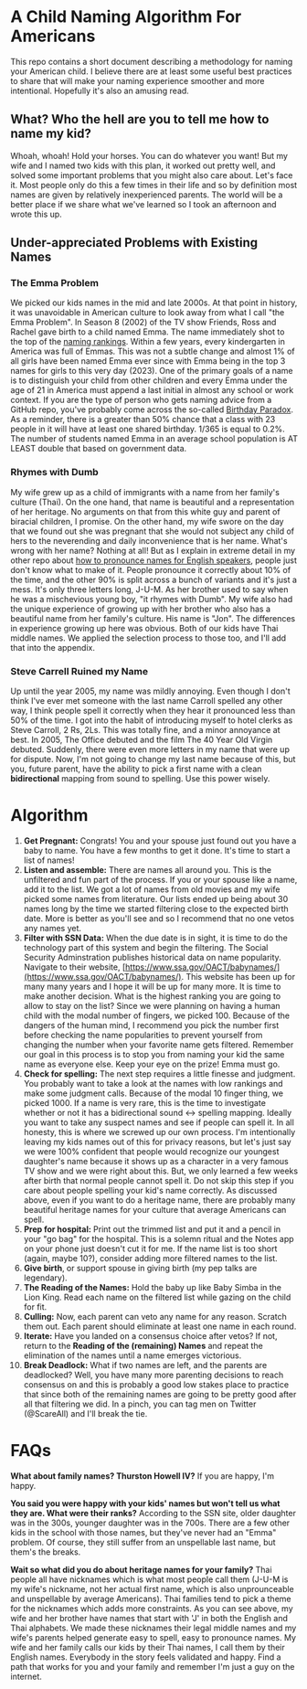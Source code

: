 # A Child Naming Algorithm For Americans
This repo contains a short document describing a methodology for naming your American child.
I believe there are at least some useful best practices to share that will make your naming experience smoother and more intentional.
Hopefully it's also an amusing read.

## What? Who the hell are you to tell me how to name my kid?
Whoah, whoah!  Hold your horses.   You can do whatever you want!  But my wife and I named two kids with this plan, it worked out pretty well, and solved some important problems that you might also care about. Let's face it. Most people only do this a few times in their life and so by definition most names are given by relatively inexperienced parents. The world will be a better place if we share what we've learned so I took an afternoon and wrote this up.

## Under-appreciated Problems with Existing Names

### The Emma Problem
We picked our kids names in the mid and late 2000s. At that point in history, it was unavoidable in American culture to look away from what I call "the Emma Problem".  In Season 8 (2002) of the TV show Friends, Ross and Rachel gave birth to a child named Emma. The name immediately shot to the top of the [naming rankings](https://www.ssa.gov/OACT/babynames/).  Within a few years, every kindergarten in America was full of Emmas. This was not a subtle change and almost 1% of all girls have been named Emma ever since with Emma being in the top 3 names for girls to this very day (2023).  One of the primary goals of a name is to distinguish your child from other children and every Emma under the age of 21 in America must append a last initial in almost any school or work context.  If you are the type of person who gets naming advice from a GitHub repo, you've probably come across the so-called [Birthday Paradox](https://en.wikipedia.org/wiki/Birthday_problem).  As a reminder, there is a greater than 50% chance that a class with 23 people in it will have at least one shared birthday.  1/365 is equal to 0.2%.  The number of students named Emma in an average school population is AT LEAST double that based on government data.

### Rhymes with Dumb
My wife grew up as a child of immigrants with a name from her family's culture (Thai). On the one hand, that name is beautiful and a representation of her heritage. No arguments on that from this white guy and parent of biracial children, I promise. On the other hand, my wife swore on the day that we found out she was pregnant that she would not subject any child of hers to the neverending and daily inconvenience that is her name. What's wrong with her name? Nothing at all! But as I explain in extreme detail in my other repo about [how to pronounce names for English speakers](https://github.com/SteveMCarroll/PronouncingNamesForEnglishSpeakers), people just don't know what to make of it. People pronounce it correctly about 10% of the time, and the other 90% is split across a bunch of variants and it's just a mess. It's only three letters long, J-U-M.  As her brother used to say when he was a mischevious young boy, "it rhymes with Dumb". My wife also had the unique experience of growing up with her brother who also has a beautiful name from her family's culture. His name is "Jon". The differences in experience growing up here was obvious. Both of our kids have Thai middle names. We applied the selection process to those too, and I'll add that into the appendix.

### Steve Carr**e**ll Ruined my Name
Up until the year 2005, my name was mildly annoying. Even though I don't think I've ever met someone with the last name Carroll spelled any other way, I think people spell it correctly when they hear it pronounced less than 50% of the time.  I got into the habit of introducing myself to hotel clerks as Steve Carroll, 2 Rs, 2Ls.  This was totally fine, and a minor annoyance at best.  In 2005, The Office debuted and the film The 40 Year Old Virgin debuted.  Suddenly, there were even more letters in my name that were up for dispute. Now, I'm not going to change my last name because of this, but you, future parent, have the ability to pick a first name with a clean **bidirectional** mapping from sound to spelling.  Use this power wisely.

# Algorithm

1. **Get Pregnant:** Congrats! You and your spouse just found out you have a baby to name.  You have a few months to get it done.  It's time to start a list of names!
2. **Listen and assemble:**  There are names all around you.  This is the unfiltered and fun part of the process.  If you or your spouse like a name, add it to the list.  We got a lot of names from old movies and my wife picked some names from literature.  Our lists ended up being about 30 names long by the time we started filtering close to the expected birth date.  More is better as you'll see and so I recommend that no one vetos any names yet.
3. **Filter with SSN Data:**  When the due date is in sight, it is time to do the technology part of this system and begin the filtering. The Social Security Adminstration publishes historical data on name popularity. Navigate to their website, [https://www.ssa.gov/OACT/babynames/](https://www.ssa.gov/OACT/babynames/).  This website has been up for many many years and I hope it will be up for many more.  It is time to make another decision. What is the highest ranking you are going to allow to stay on the list? Since we were planning on having a human child with the modal number of fingers, we picked 100. Because of the dangers of the human mind, I recommend you pick the number first before checking the name popularities to prevent yourself from changing the number when your favorite name gets filtered. Remember our goal in this process is to stop you from naming your kid the same name as everyone else. Keep your eye on the prize!  Emma must go.
4. **Check for spelling:** The next step requires a little finesse and judgment.  You probably want to take a look at the names with low rankings and make some judgment calls.  Because of the modal 10 finger thing, we picked 1000.  If a name is very rare, this is the time to investigate whether or not it has a bidirectional sound <-> spelling mapping.  Ideally you want to take any suspect names and see if people can spell it. In all honesty, this is where we screwed up our own process.  I'm intentionally leaving my kids names out of this for privacy reasons, but let's just say we were 100% confident that people would recognize our youngest daughter's name because it shows up as a character in a very famous TV show and we were right about this. But, we only learned a few weeks after birth that normal people cannot spell it. Do not skip this step if you care about people spelling your kid's name correctly.  As discussed above, even if you want to do a heritage name, there are probably many beautiful heritage names for your culture that average Americans can spell.
5. **Prep for hospital:** Print out the trimmed list and put it and a pencil in your "go bag" for the hospital. This is a solemn ritual and the Notes app on your phone just doesn't cut it for me. If the name list is too short (again, maybe 10?), consider adding more filtered names to the list.
6. **Give birth**, or support spouse in giving birth (my pep talks are legendary).
7. **The Reading of the Names:**  Hold the baby up like Baby Simba in the Lion King. Read each name on the filtered list while gazing on the child for fit.
8. **Culling:** Now, each parent can veto any name for any reason.  Scratch them out.  Each parent should eliminate at least one name in each round.
9. **Iterate:** Have you landed on a consensus choice after vetos?   If not, return to the **Reading of the (remaining) Names** and repeat the elimination of the names until a name emerges victorious.  
10. **Break Deadlock:** What if two names are left, and the parents are deadlocked?  Well, you have many more parenting decisions to reach consensus on and this is probably a good low stakes place to practice that since both of the remaining names are going to be pretty good after all that filtering we did. In a pinch, you can tag men on Twitter (@ScareAll) and I'll break the tie.

# FAQs

**What about family names?  Thurston Howell IV?**
If you are happy, I'm happy.  

**You said you were happy with your kids' names but won't tell us what they are.  What were their ranks?**
According to the SSN site, older daughter was in the 300s, younger daughter was in the 700s. 
There are a few other kids in the school with those names, but they've never had an "Emma" problem.
Of course, they still suffer from an unspellable last name, but them's the breaks.

**Wait so what did you do about heritage names for your family?**
Thai people all have nicknames which is what most people call them (J-U-M is my wife's nickname, not her actual first name, which is also unprounceable and unspellable by average Americans).  Thai families tend to pick a theme for the nicknames which adds more constraints.  As you can see above, my wife and her brother have names that start with 'J' in both the English and Thai alphabets.  We made these nicknames their legal middle names and my wife's parents helped generate easy to spell, easy to pronounce names. My wife and her family calls our kids by their Thai names, I call them by their English names. Everybody in the story feels validated and happy. Find a path that works for you and your family and remember I'm just a guy on the internet.
